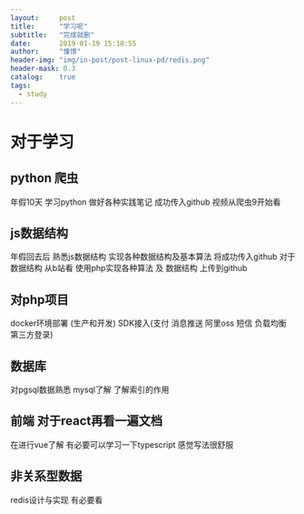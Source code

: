 ```yaml
---
layout:     post
title:      "学习呢"
subtitle:   "完成就删"
date:       2019-01-19 15:18:55
author:     "憧憬"
header-img: "img/in-post/post-linux-pd/redis.png"
header-mask: 0.3
catalog:    true
tags:
  - study
---
```


# 对于学习

## python 爬虫

年假10天 学习python 做好各种实践笔记  成功传入github  视频从爬虫9开始看

## js数据结构

年假回去后  熟悉js数据结构 实现各种数据结构及基本算法   将成功传入github    对于数据结构  从b站看   使用php实现各种算法 及 数据结构 上传到github

## 对php项目

docker环境部署    (生产和开发)   SDK接入(支付  消息推送   阿里oss 短信 负载均衡 第三方登录)

## 数据库

对pgsql数据熟悉   mysql了解   了解索引的作用

## 前端 对于react再看一遍文档  

在进行vue了解  有必要可以学习一下typescript  感觉写法很舒服

## 非关系型数据

redis设计与实现  有必要看